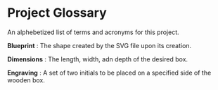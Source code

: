 # Project Glossary

An alphebetized list of terms and acronyms for this project.

**Blueprint**
: The shape created by the SVG file upon its creation.

**Dimensions**
: The length, width, adn depth of the desired box.

**Engraving**
: A set of two initials to be placed on a specified side of the wooden box.